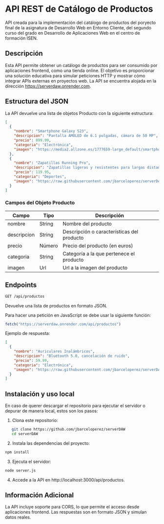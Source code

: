 # API REST de Catálogo de Productos  

API creada para la implementación del catálogo de productos del poryecto final de la asignatura de Desarrollo Web en Entorno Cliente, del segundo curso del grado en Desarrollo de Aplicaciones Web en el centro de formación ISEN. 

## Descripción  

Esta API permite obtener un catálogo de productos para ser consumido por aplicaciones frontend, como una tienda online. El objetivo es proporcionar una solución educativa para simular peticiones HTTP y mostrar cómo integrar APIs externas en proyectos web. La API se encuentra alojada en la dirección https://serverdaw.onrender.com.

## Estructura del JSON

La API devuelve una lista de objetos Producto con la siguiente estructura:
```json
[
  {
    "nombre": "Smartphone Galaxy S23",
    "descripcion": "Pantalla AMOLED de 6.1 pulgadas, cámara de 50 MP",
    "precio": 899.99,
    "categoria": "Electrónica",
    "imagen": "https://media2.allzone.es/1777659-large_default/smartphones-samsung-galaxy-s23-s911-5g-dual-sim-8gb-ram-256gb-violeta-sams23s911256lpieu.jpg"
  },
  {
    "nombre": "Zapatillas Running Pro",
    "descripcion": "Zapatillas ligeras y resistentes para largas distancias",
    "precio": 119.95,
    "categoria": "Deportes",
    "imagen": "https://raw.githubusercontent.com/jbarceloperez/serverDAW/79deef249596a9bce73dbee9cf4fbb2e28a8a8ef/data/imgs/zapatillas.jpg"
  }
]
```
### Campos del Objeto Producto

| **Campo**   | **Tipo** | **Descripción**                            |
|-------------|----------|--------------------------------------------|
| nombre      | String   | Nombre del producto                        |
| descripcion | String   | Descripción o características del producto |
| precio      | Número   | Precio del producto (en euros)             |
| categoria   | String   | Categoría a la que pertenece el producto   |
| imagen      | Url      | Url a la imagen del producto               |

## Endpoints

```bash
GET /api/productos
```
Devuelve una lista de productos en formato JSON.

Para hacer una petición en JavaScript se debe usar la siguiente función:

```javascript
fetch("https://serverdaw.onrender.com/api/productos")
```

Ejemplo de respuesta:
```json
[
  {
    "nombre": "Auriculares Inalámbricos",
    "descripcion": "Bluetooth 5.0, cancelación de ruido",
    "precio": 59.99,
    "categoria": "Electrónica",
    "imagen": "https://raw.githubusercontent.com/jbarceloperez/serverDAW/79deef249596a9bce73dbee9cf4fbb2e28a8a8ef/data/imgs/auriculares-bt.jpg"
  }
]
```

## Instalación y uso local

En caso de querer descargar el repositorio para ejecutar el servidor o depurar de manera local, estos son los pasos: 

1. Clona este repositorio:  
```bash
   git clone https://github.com/jbarceloperez/serverDAW
   cd serverDAW
```

2. Instala las dependencias del proyecto:

```bash
npm install
```

3. Ejecuta el servidor:

```bash
node server.js
```
4. Accede a la API en http://localhost:3000/api/productos.

## Información Adicional

La API incluye soporte para CORS, lo que permite el acceso desde aplicaciones frontend.
Las respuestas son en formato JSON y simulan datos reales.


